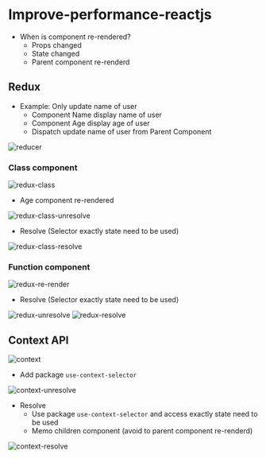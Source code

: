 # Improve-performance-reactjs
- When is component re-rendered?
  + Props changed
  + State changed
  + Parent component re-renderd
  
## Redux
- Example: Only update name of user
  + Component Name display name of user
  + Component Age display age of user
  + Dispatch update name of user from Parent Component

![reducer](https://user-images.githubusercontent.com/62127758/228455102-e30e6a7c-d972-4bc2-9cb7-d29e3425956f.png)

### Class component
![redux-class](https://user-images.githubusercontent.com/62127758/228453807-68a1c9e1-ac8e-447f-a8c9-d0e869b2b032.png)
- Age component re-rendered

![redux-class-unresolve](https://user-images.githubusercontent.com/62127758/228454140-19c06f7a-b2a0-4643-9c99-9f353e40fb4e.png)
- Resolve (Selector exactly state need to be used)

![redux-class-resolve](https://user-images.githubusercontent.com/62127758/228454463-feef5119-af32-4402-bcd5-fb503017145e.png)

### Function component
![redux-re-render](https://user-images.githubusercontent.com/62127758/227871766-6320d5e8-e2df-4082-8ca0-2ca41d197100.png)
- Resolve (Selector exactly state need to be used)

![redux-unresolve](https://user-images.githubusercontent.com/62127758/227873568-9d726157-1e90-4d93-9282-b34dad3a5895.png)
![redux-resolve](https://user-images.githubusercontent.com/62127758/227872810-1f799a5d-3840-4579-ab3e-f0d2a791f1e1.png)

## Context API
![context](https://user-images.githubusercontent.com/62127758/228487050-4503c5b4-d850-4a29-8d47-a488c1ccf425.png)
- Add package `use-context-selector`

![context-unresolve](https://user-images.githubusercontent.com/62127758/228489023-96d011c8-0804-4539-a82d-36da763fe40c.png)

- Resolve 
  + Use package `use-context-selector` and access exactly state need to be used
  + Memo children component (avoid to parent component re-renderd)

![context-resolve](https://user-images.githubusercontent.com/62127758/228487036-b92a77e8-00be-48e2-b90b-9a4002aadead.png)



